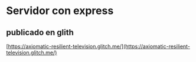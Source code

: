 # Servidor con express

## publicado en glith

[https://axiomatic-resilient-television.glitch.me/](https://axiomatic-resilient-television.glitch.me/)
